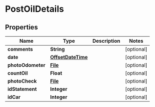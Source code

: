 # PostOilDetails

## Properties
Name | Type | Description | Notes
------------ | ------------- | ------------- | -------------
**comments** | **String** |  |  [optional]
**date** | [**OffsetDateTime**](OffsetDateTime.md) |  |  [optional]
**photoOdometer** | [**File**](File.md) |  |  [optional]
**countOil** | **Float** |  |  [optional]
**photoCheck** | [**File**](File.md) |  |  [optional]
**idStatement** | **Integer** |  |  [optional]
**idCar** | **Integer** |  |  [optional]
